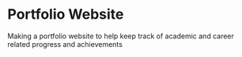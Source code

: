 # Portfolio Website
Making a portfolio website to help keep track of academic and career related progress and achievements
